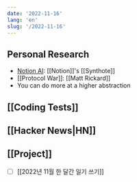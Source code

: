 ```yaml
---
date: '2022-11-16'
lang: 'en'
slug: '/2022-11-16'
---
```


## Personal Research

- [Notion AI](https://www.notion.so/ai): [[Notion]]'s [[Synthote]]
- [[Protocol War]]: [[Matt Rickard]]
- You can do more at a higher abstraction

## [[Coding Tests]]

## [[Hacker News|HN]]

## [[Project]]

- [ ] [[2022년 11월 한 달간 일기 쓰기]]
